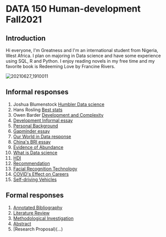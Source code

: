 # DATA 150 Human-development Fall2021

## Introduction
Hi everyone, I'm Greatness and I'm an international student from Nigeria, West Africa. I plan on majoring in Data science and have some experience using SQL, R and Python. I enjoy reading novels in my free time and my favorite book is Redeeming Love by Francine Rivers.

![20210627_1910011](https://user-images.githubusercontent.com/68754608/133645229-f612cea9-5b9a-493a-b21f-dbd198a35cda.jpg)





## Informal responses
1. Joshua Blumenstock [Humbler Data science](blumenstock.html)
2. Hans Rosling [Best stats](rosling.html)
3. Owen Barder [Development and Complexity](barder.html)
4. [Development Informal essay](development.html)
5. [Personal Background](personal.html)
6. [Gapminder essay](gapminder.html)
7. [Our World in Data response](worlddata.html)
8. [China's BRI essay](belt.html)
9. [Evidence of Abundance](abundance.html)
10. [What is Data science](datascience.html)
11. [HDI](hdi.html)
12. [Recommendation](recommend.html)
13. [Facial Recognition Technology](facial.html)
14. [COVID's Effect on Careers](affectcareer.html)
15. [Self-driving Vehicles](driveless.html)







## Formal responses
1. [Annotated Bibliography](bibliography.html)
2. [Literature Review](review.html)
3. [Methodological Investigation](method.html)
4. [Abstract](abstract.html)
5. [Research Proposal)(...)
